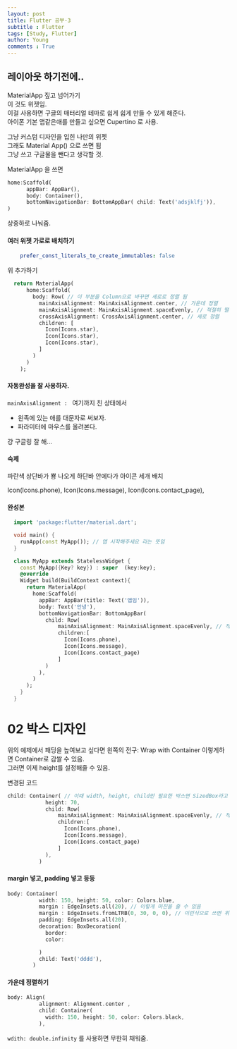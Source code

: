 ```yaml
---
layout: post
title: Flutter 공부-3
subtitle : Flutter
tags: [Study, Flutter]
author: Young
comments : True
---
```

## 레이아웃 하기전에..
  MaterialApp 짚고 넘어가기  
  이 것도 위젯임.  
  이걸 사용하면 구글의 매터리얼 테마로 쉽게 쉽게 만들 수 있게 해준다.  
  아이폰 기본 앱같은애를 만들고 싶으면 Cupertino 로 사용.

  그냥 커스텀 디자인을 입힌 나만의 위젯   
  그래도 Material App() 으로 쓰면 됨  
  그냥 쓰고 구글물을 뺀다고 생각할 것.  

  MaterialApp 을 쓰면
  ``` dart
  home:Scaffold(
        appBar: AppBar(),
        body: Container(),
        bottomNavigationBar: BottomAppBar( child: Text('adsjklfj')),
  )
  ```
  상중하로 나눠줌.

#### 여러 위젯 가로로 배치하기

  ``` yaml
      prefer_const_literals_to_create_immutables: false
  ``` 
  위 추가하기

```dart
  return MaterialApp(
      home:Scaffold(
        body: Row( // 이 부분을 Column으로 바꾸면 세로로 정렬 됨
          mainAxisAlignment: MainAxisAlignment.center, // 가운데 정렬
          mainAxisAlignment: MainAxisAlignment.spaceEvenly, // 적절히 떨어뜨림.
          crossAxisAlignment: CrossAxisAlignment.center, // 세로 정렬 
          children: [
            Icon(Icons.star),
            Icon(Icons.star),
            Icon(Icons.star),
          ]
        )
      )
    );
```


#### 자동완성을 잘 사용하자.
  ```mainAxisAlignment : ```
  여기까지 친 상태에서 

  - 왼족에 있는 애를 대문자로 써보자.
  - 파라미터에 마우스를 올려본다.

  걍 구글링 잘 해...

#### 숙제
  파란색 상단바가 뿅 나오게
  하단바 안에다가 아이콘 세개 배치

  Icon(Icons.phone),
  Icon(Icons.message),
  Icon(Icons.contact_page),

#### 완성본
```dart
  import 'package:flutter/material.dart';

  void main() {
    runApp(const MyApp()); // 앱 시작해주세요 라는 뜻임
  }

  class MyApp extends StatelessWidget {
    const MyApp({Key? key}) : super  (key:key);
    @override
    Widget build(BuildContext context){
      return MaterialApp(
        home:Scaffold(
          appBar: AppBar(title: Text('앱임')),
          body: Text('안녕'),
          bottomNavigationBar: BottomAppBar(
            child: Row(
                mainAxisAlignment: MainAxisAlignment.spaceEvenly, // 적절히 떨어뜨림.
                children:[
                  Icon(Icons.phone),
                  Icon(Icons.message),
                  Icon(Icons.contact_page)
                ]
            )
          ),
        )
      );
    }
  }
```

# 02 박스 디자인

위의 예제에서 패딩을 높여보고 싶다면
왼쪽의 전구: Wrap with Container
이렇게하면 Container로 감쌀 수 있음.  
그러면 이제 height를 설정해줄 수 있음.

변경된 코드 

``` dart
child: Container( // 이때 width, height, child만 필요한 박스면 SizedBox라고 넣으면 됨
            height: 70,
            child: Row(
                mainAxisAlignment: MainAxisAlignment.spaceEvenly, // 적절히 떨어뜨림.
                children:[
                  Icon(Icons.phone),
                  Icon(Icons.message),
                  Icon(Icons.contact_page)
                ]
            ),
          )
```


#### margin 넣고, padding 넣고 등등
```dart
body: Container(
          width: 150, height: 50, color: Colors.blue,
          margin : EdgeInsets.all(20), // 이렇게 마진을 줄 수 있음
          margin : EdgeInsets.fromLTRB(0, 30, 0, 0), // 이런식으로 쓰면 위쪽만 줄 수 있음. (left, top, right, bottom 순임)
          padding: EdgeInsets.all(20),
          decoration: BoxDecoration(
            border: 
            color:

          )
          child: Text('dddd'),
        )
```

#### 가운데 정렬하기
```dart
body: Align(
          alignment: Alignment.center ,
          child: Container(
            width: 150, height: 50, color: Colors.black,
          ),
```


```wdith: double.infinity```
를 사용하면 무한히 채워줌.

